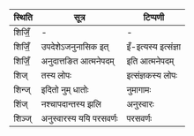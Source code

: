 | स्थिति | सूत्र | टिप्पणी |
| ----- | ------- | ------ |
| शिजिँ॒ | - | - |
| शिजिँ॒ | उपदेशेऽजनुनासिक इत् | इँ-इत्यस्य इत्संज्ञा |
| शिजिँ॒ | अनुदात्तङित आत्मनेपदम् | इति आत्मनेपदम् |
| शिज् | तस्य लोपः | इत्संज्ञकस्य लोपः |
| शिन्ज् | इदितो नुम् धातोः | नुमागामः |
| शिंज् | नश्चापदान्तस्य झलि | अनुस्वारः |
| शिञ्ज् | अनुस्वारस्य ययि परसवर्णः | परसवर्णः |
